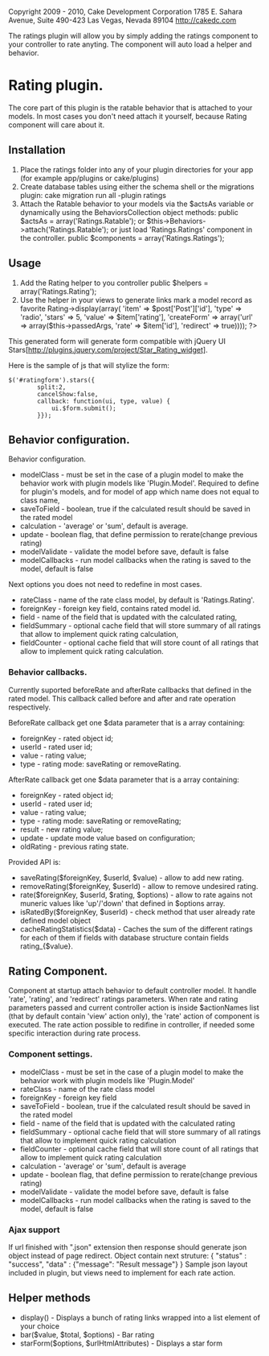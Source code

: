 Copyright 2009 - 2010, Cake Development Corporation
                        1785 E. Sahara Avenue, Suite 490-423
                        Las Vegas, Nevada 89104
                        http://cakedc.com

The ratings plugin will allow you by simply adding the ratings component to your
controller to rate anyting. The component will auto load a helper and behavior.

# Rating plugin.

The core part of this plugin is the ratable behavior that is attached to your models. In most cases you don't need attach it yourself,
because Rating component will care about it.

## Installation

1. Place the ratings folder into any of your plugin directories for your app (for example app/plugins or cake/plugins)
3. Create database tables using either the schema shell or the migrations plugin:
		cake migration run all -plugin ratings
4. Attach the Ratable behavior to your models via the $actsAs variable or dynamically using the BehaviorsCollection object methods:
		public $actsAs = array('Ratings.Ratable');
	or
		$this->Behaviors->attach('Ratings.Ratable');
	or just load 'Ratings.Ratings' component in the controller.
		public $components = array('Ratings.Ratings');
		
## Usage

1. Add the Rating helper to you controller
		public $helpers = array('Ratings.Rating');
2. Use the helper in your views to generate links mark a model record as favorite
		<?php 
				echo $this->Rating->display(array(
					'item' => $post['Post']['id'],
					'type' => 'radio',
					'stars' => 5,
					'value' => $item['rating'],
					'createForm' => array('url' => array($this->passedArgs, 'rate' => $item['id'], 'redirect' => true))));
		?>

This generated form will generate form compatible with  jQuery UI Stars[http://plugins.jquery.com/project/Star_Rating_widget]. 

Here is the sample of js that will stylize the form:

	$('#ratingform').stars({
			split:2,
			cancelShow:false,
			callback: function(ui, type, value) {
				ui.$form.submit();
			}});

 

## Behavior configuration.

Behavior configuration.

  * modelClass		- must be set in the case of a plugin model to make the behavior work with plugin models like 'Plugin.Model'. Required to define for plugin's models, and for model of app which name does not equal to class name,
 * saveToField		- boolean, true if the calculated result should be saved in the rated model
 * calculation		- 'average' or 'sum', default is average.
 * update		    - boolean flag, that define permission to rerate(change previous rating)
 * modelValidate	- validate the model before save, default is false
 * modelCallbacks	- run model callbacks when the rating is saved to the model, default is false
 
Next options you does not need to redefine in most cases.
 
 * rateClass		- name of the rate class model, by default is 'Ratings.Rating'.
 * foreignKey		- foreign key field, contains rated model id.
 * field 			- name of the field that is updated with the calculated rating,
 * fieldSummary     - optional cache field that will store summary of all ratings that allow to implement quick rating calculation,
 * fieldCounter     - optional cache field that will store count of all ratings that allow to implement quick rating calculation.

### Behavior callbacks.

Currently suported beforeRate and  afterRate callbacks that defined in the rated model. This callback called before and after and rate operation respectively.

BeforeRate callback get one $data parameter that is a array containing:
 * foreignKey - rated object id;
 * userId - rated user id;
 * value - rating value;
 * type - rating mode: saveRating or removeRating.

AfterRate callback get one $data parameter that is a array containing:
 * foreignKey - rated object id;
 * userId - rated user id;
 * value - rating value;
 * type - rating mode: saveRating or removeRating;
 * result - new rating value;
 * update - update mode value based on configuration;
 * oldRating - previous rating state.

Provided API is:

 * saveRating($foreignKey, $userId, $value) - allow to add new rating.
 * removeRating($foreignKey, $userId) - allow to remove undesired rating.
 * rate($foreignKey, $userId, $rating, $options) - allow to rate agains not muneric values like 'up'/'down' that defined in $options array.
 * isRatedBy($foreignKey, $userId) - check method that user already rate defined model object
 * cacheRatingStatistics($data) - Caches the sum of the different ratings for each of them if fields with database structure contain fields rating_{$value}.
 
## Rating Component.

Component at startup attach behavior to default controller model.
It handle 'rate', 'rating', and 'redirect' ratings parameters.
When rate and rating parameters passed and current controller action is inside $actionNames list (that by default contain 'view' action only), the 'rate' action of component is executed. The rate action possible to redifine in controller, if needed some specific interaction during rate process.

### Component settings.

 * modelClass		- must be set in the case of a plugin model to make the behavior work with plugin models like 'Plugin.Model'
 * rateClass		- name of the rate class model
 * foreignKey		- foreign key field
 * saveToField		- boolean, true if the calculated result should be saved in the rated model
 * field 			- name of the field that is updated with the calculated rating
 * fieldSummary		- optional cache field that will store summary of all ratings that allow to implement quick rating calculation
 * fieldCounter		- optional cache field that will store count of all ratings that allow to implement quick rating calculation 
 * calculation		- 'average' or 'sum', default is average
 * update			- boolean flag, that define permission to rerate(change previous rating)
 * modelValidate	- validate the model before save, default is false
 * modelCallbacks	- run model callbacks when the rating is saved to the model, default is false
 
 
### Ajax support 

If url finished with ".json" extension then response should generate json object instead of page redirect.
Object contain next struture:
{ "status" : "success", "data" : {"message": "Result message"} }
Sample json layout included in plugin, but views need to implement for each rate action.


## Helper methods

 * display() - Displays a bunch of rating links wrapped into a list element of your choice
 * bar($value, $total, $options) -  Bar rating
 * starForm($options, $urlHtmlAttributes) - Displays a star form